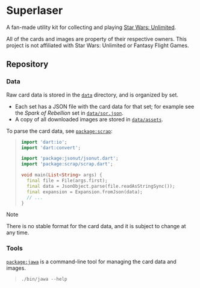 # Superlaser

A fan-made utility kit for collecting and playing [Star Wars: Unlimited][].

[star wars: unlimited]: https://starwarsunlimited.com/

All of the cards and images are property of their respective owners. This
project is not affiliated with Star Wars: Unlimited or Fantasy Flight Games.

## Repository

### Data

Raw card data is stored in the [`data`](data/) directory, and is organized by
set.

- Each set has a JSON file with the card data for that set; for example see the
  _Spark of Rebellion_ set in [`data/sor.json`](./data/sor.json).
- A copy of all downloaded images are stored in [`data/assets`](./data/assets/).

To parse the card data, see [`package:scrap`](./packages/scrap/):

> ```dart
> import 'dart:io';
> import 'dart:convert';
> 
> import 'package:jsonut/jsonut.dart';
> import 'package:scrap/scrap.dart';
> 
> void main(List<String> args) {
>   final file = File(args.first);
>   final data = JsonObject.parse(file.readAsStringSync());
>   final expansion = Expansion.fromJson(data);
>   // ...
> }
> ```

> [!NOTE]
> There is no stable format for the card data, and it is subject to change at
> any time.

### Tools

[`package:jawa`](./packages/jawa) is a command-line tool for managing the card
data and images.

> ```shell
> ./bin/jawa --help
> ```
